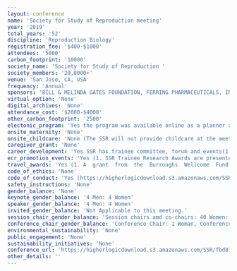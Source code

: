 ```yaml
---
layout: conference 
name: 'Society for Study of Reproduction meeting'
year: '2019'
total_years: '52'
discipline: 'Reproduction Biology'
registration_fee: '$400-$1000'
attendees: '5000'
carbon_footprint: '10000'
society_name: 'Society for Study of Reproduction '
society_members: '20,0000+'
venue: 'San Jose, CA, USA'
frequency: 'Annual'
sponsors: 'BILL & MELINDA GATES FOUNDATION, FERRING PHARMACEUTICALS, INC., NATIONAL INSTITUTES OF HEALTH - EUNICE KENNEDY SHRIVER NATIONAL INSTITUTE OF CHILD HEALTH AND HUMAN DEVELOPMENT, NATIONAL INSTITUTES OF HEALTH - NATIONAL INSTITUTE OF ENVIRONMENTAL HEALTH SCIENCES, MARCH OF DIMES, CReATe Fertility Centre, IVF Hong Kong /IVF Worldwide, BURROUGHS WELLCOME FUND, VIRENDRA B. MAHESH NEW INVESTIGATOR ENDOWMENT FUND, USDA NATIONAL INSTITUTES OF FOOD & AGRICULTURE, LALOR FOUNDATION'
virtual_option: 'None'
digital_archives: 'None'
attendance_cost: '$2000-$4000'
other_carbon_footprint: '2500'
electonic_program: 'Yes the program was available online as a planner and a .pdf file.'
onsite_maternity: 'None'
onsite_childcare: 'None (The SSR will not provide childcare at the meeting. However, the Ottawa Tourism recommends using Nannies on Call to arrange childcare on your own. https://nanniesoncall.com/ )'
caregiver_grant: 'None'
career_development: 'Yes SSR has trainee committee, forum and events(1.TRAINEE/MENTOR LUNCHEON 2. CAREER CONSULTATION CENTER 3. Diversity Symposium Lunch 4. NICHD PRE-MEETING WORKSHOP:NIH Support for Typical and Non-typical Career Trajectories: Getting to Where You Want to Be  5. PRE-MEETING MEDIA TRAINING WORKSHOP: Does speaking with the media make you break out in a cold sweat?  6. SCIENCE COMMUNICATION POST-MEETING WORKSHOPS  7. Searching, Applying, Interviewing, and Negotiating for Your First Job  8. NIH and CIHR Support for Typical and Non-typical Career Trajectories: Getting To Where You Want to Be  9. Trainee - Diversity Lunch 10. Progressive Lunch with Industry  10. Career Consultation Center)'
ecr_promotion_events: 'Yes (1. SSR Trainee Research Awards are presented to the best oral and poster presen-tations by SSR Trainee members at the Annual Meeting as evaluated by the SSR Awards Committee. From these finalists, the Awards Committee selects First (USD $500), Second (USD $300), and Third (USD $200) prizes to be awarded to the three best poster and three best oral presentations 2. LALOR FOUNDATION MERIT AWARDS 3. USDA NIFA-AFRI MERIT AWARDS)'
travel_awards: 'Yes (1. A  grant  from  the  Burroughs  Wellcome  Fund  provides  travel  fellowships  for  under-represented minority trainees and junior faculty from the US and Canada to enable their participation in the SSR Annual Meeting. The fellowship includes reimbursement of meeting registration; up to USD $1,200 for housing, food, and travel expenses; and complimentary SSR Membership through the next calendar year. 2. Burroughs Wellcome Fund Travel Fellowships for Underrepresented Trainees and Junior Faculty)'
code_of_ethics: 'None'
code_of_conduct: 'Yes (https://higherlogicdownload.s3.amazonaws.com/SSR/fbd87d69-d53f-458a-8220-829febdf990b/UploadedImages/Web_Version_SSR_52nd_2019_Annual_Meeting_Final_Program_WEB_062519_2.pdf)'
safety_instructions: 'None'
gender_balance: 'None'
keynote_gender_balance: '4 Men: 4 Women'
speaker_gender_balance: '4 Men: 4 Women'
invited_gender_balance: 'Not Applicable to this meeting.'
session_chair_gender_balance: 'Session chairs amd co-chairs: 40 Women: 18 Men'
conference_chair_gender_balance: 'Conference Chair: 1 Woman, Conference committee co-chairs: 2 Men, Program Committee: 14 Men: 15 Women'
environmental_sustainability: 'None'
public_engagement: 'None'
sustainability_initiatives: 'None'
conference_url: 'https://higherlogicdownload.s3.amazonaws.com/SSR/fbd87d69-d53f-458a-8220-829febdf990b/UploadedImages/Web_Version_SSR_52nd_2019_Annual_Meeting_Final_Program_WEB_062519_2.pdf'
other_details: ''
---
```

